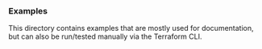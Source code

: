 ### Examples

This directory contains examples that are mostly used for documentation, but can also be run/tested manually via the Terraform CLI.
